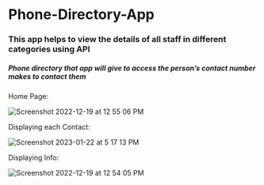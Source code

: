 # Phone-Directory-App
### This app helps to view the details of all staff in different categories using API 
##### Phone directory that app will give to access the person’s contact number makes to contact them


Home Page:

![Screenshot 2022-12-19 at 12 55 06 PM](https://user-images.githubusercontent.com/83531655/213914079-e94c451c-77fd-439a-8c71-a8d0dc21b974.png)


Displaying each Contact:


![Screenshot 2023-01-22 at 5 17 13 PM](https://user-images.githubusercontent.com/83531655/213914128-b164db60-6464-49cf-a8eb-19afceb71253.png)


Displaying Info:

![Screenshot 2022-12-19 at 12 54 05 PM](https://user-images.githubusercontent.com/83531655/213913777-f76be0fa-c240-4ded-acd3-1c496e5bbf6f.png)

